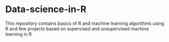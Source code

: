 # Data-science-in-R
This repository contains basics of R and machine learning algorithms using R and few projects based on supervised and unsupervised machine learning in R
